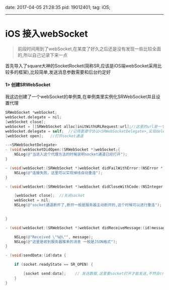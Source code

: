 
date: 2017-04-05 21:28:35
pid: 19012401;
tag: iOS;

---

# iOS 接入webSocket

> 前段时间用到了webSocket,在某度了好久之后还是没有发现一些比较全面的,所以自己记录下来一点

首先导入了square大神的SocketRocket(简称SR,应该是iOS端webSocket采用比较多的框架),比较简单,发送消息参数需要和后台约定好

#### 1> 创建SRWebSocket
我这边创建了一个webSocket的单例类,在单例类里实例化SRWebSocket并且设置代理

~~~objective-c
SRWebSocket *webSocket;
webSocket.delegate = nil;
[webSocket close];
webSocket = [[SRWebSocket alloc]initWithURLRequest:url];//这里的url是一个遵守ws协议的开头是'ws://'的
webSocket.delegate = self;	//记得要遵守协议<SRWebSocketDelegate>,实现delegate方法
[webSocket open];	//打开socket通道

--<SRWebSocketDelegate>
- (void)webSocketDidOpen:(SRWebSocket *)webSocket;{
	NSLog(@"当进入这个代理方法的时候说明socket通道已经打开");
}

- (void)webSocket:(SRWebSocket *)webSocket didFailWithError:(NSError *)error {
    NSLog(@"连接失败，这里可以实现掉线自动重连");
}

- (void)webSocket:(SRWebSocket *)webSocket didCloseWithCode:(NSInteger)code reason:(NSString *)reason wasClean:(BOOL)wasClean;{

	[webSocket close];	//关闭socket
	webSocket = nil;
    NSLog(@"socket通道断开了,断开一般是服务器主动断开的,这个时候可以进行重连");
   

}

- (void)webSocket:(SRWebSocket *)webSocket didReceiveMessage:(id)message;{

    NSLog(@"Received \"%@\"", message);
    NSLog(@"这里是收到服务器推来的消息 一般是JSON格式");
}

- (void)sendData:(id)data {

 	if (socket.readyState == SR_OPEN) {

 		[socket send:data];    // 发送数据,这里要socket打开才能发送,不然会crashes
 	}
}




~~~

